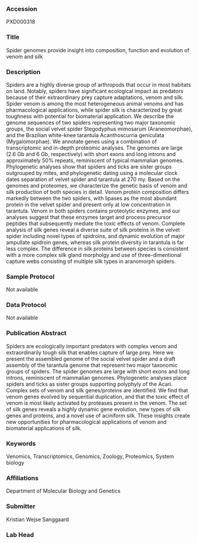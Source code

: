 ### Accession
PXD000318

### Title
Spider genomes provide insight into composition, function and evolution of venom and silk

### Description
Spiders are a highly diverse group of arthropods that occur in most habitats on land. Notably, spiders have significant ecological impact as predators because of their extraordinary prey capture adaptations, venom and silk. Spider venom is among the most heterogeneous animal venoms and has pharmacological applications, while spider silk is characterized by great toughness with potential for biomaterial application. We describe the genome sequences of two spiders representing two major taxonomic groups, the social velvet spider Stegodyphus mimosarum (Araneomorphae), and the Brazilian white-knee tarantula Acanthoscurria geniculata (Mygalomorphae). We annotate genes using a combination of transcriptomic and in-depth proteomic analyses. The genomes are large (2.6 Gb and 6 Gb, respectively) with short exons and long introns and approximately 50% repeats, reminiscent of typical mammalian genomes. Phylogenetic analyses show that spiders and ticks are sister groups outgrouped by mites, and phylogenetic dating using a molecular clock dates separation of velvet spider and tarantula at 270 my. Based on the genomes and proteomes, we characterize the genetic basis of venom and silk production of both species in detail. Venom protein composition differs markedly between the two spiders, with lipases as the most abundant protein in the velvet spider and present only at low concentration in tarantula. Venom in both spiders contains proteolytic enzymes, and our analyses suggest that these enzymes target and process precursor peptides that subsequently mediate the toxic effects of venom. Complete analysis of silk genes reveal a diverse suite of silk proteins in the velvet spider including novel types of spidroins, and dynamic evolution of major ampullate spidroin genes, whereas silk protein diversity in tarantula is far less complex. The difference in silk proteins between species is consistent with a more complex silk gland morpholgy and use of three-dimentional capture webs consisting of multiple silk types in aranomorph spiders.

### Sample Protocol
Not available

### Data Protocol
Not available

### Publication Abstract
Spiders are ecologically important predators with complex venom and extraordinarily tough silk that enables capture of large prey. Here we present the assembled genome of the social velvet spider and a draft assembly of the tarantula genome that represent two major taxonomic groups of spiders. The spider genomes are large with short exons and long introns, reminiscent of mammalian genomes. Phylogenetic analyses place spiders and ticks as sister groups supporting polyphyly of the Acari. Complex sets of venom and silk genes/proteins are identified. We find that venom genes evolved by sequential duplication, and that the toxic effect of venom is most likely activated by proteases present in the venom. The set of silk genes reveals a highly dynamic gene evolution, new types of silk genes and proteins, and a novel use of aciniform silk. These insights create new opportunities for pharmacological applications of venom and biomaterial applications of silk.

### Keywords
Venomics, Transcriptomics, Genomics, Zoology, Proteomics, System biology

### Affiliations
Department of Molecular Biology and Genetics

### Submitter
Kristian Wejse Sanggaard

### Lab Head



